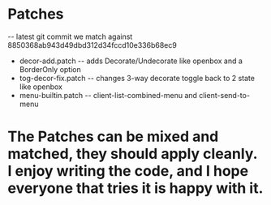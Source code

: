 Patches
============
-- latest git commit we match against 8850368ab943d49dbd312d34fccd10e336b68ec9
- decor-add.patch       -- adds Decorate/Undecorate like openbox and a BorderOnly option
- tog-decor-fix.patch   -- changes 3-way decorate toggle back to 2 state like openbox
- menu-builtin.patch    -- client-list-combined-menu and client-send-to-menu





The Patches can be mixed and matched, they should apply cleanly.
I enjoy writing the code, and I hope everyone that tries it is happy with it.
============
